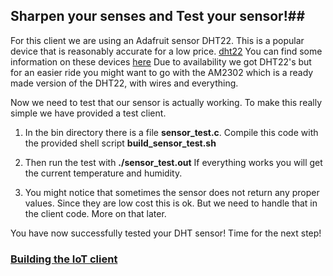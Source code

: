 ## Sharpen your senses and Test your sensor!##

For this client we are using an Adafruit sensor DHT22. This is a popular device that is reasonably accurate for a low price.
[dht22](images/dht22.jpg)
You can find some information on these devices [here](https://learn.adafruit.com/dht/overview#)
Due to availability we got DHT22's but for an easier ride you might want to go with the AM2302 which is a ready made version of the DHT22, with wires and everything.

Now we need to test that our sensor is actually working. To make this really simple we have provided a test client.

1. In the bin directory there is a file **sensor_test.c**. Compile this code with the provided shell script
**build_sensor_test.sh**

2. Then run the test with
**./sensor_test.out**
If everything works you will get the current temperature and humidity.

3. You might notice that sometimes the sensor does not return any proper values. Since they are low cost this is ok. But we need to handle that in the client code. More on that later.

You have now successfully tested your DHT sensor! Time for the next step!

### [Building the IoT client](iotclient.md) ###
